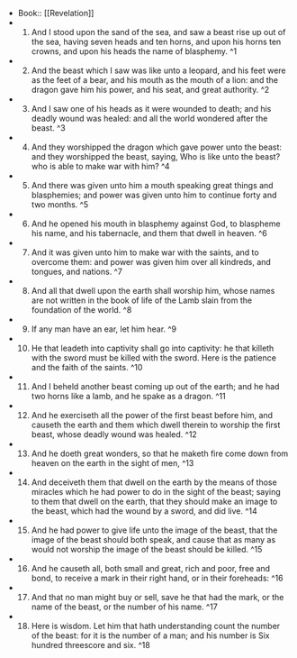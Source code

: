 - Book:: [[Revelation]]
- 1. And I stood upon the sand of the sea, and saw a beast rise up out of the sea, having seven heads and ten horns, and upon his horns ten crowns, and upon his heads the name of blasphemy. ^1
- 2. And the beast which I saw was like unto a leopard, and his feet were as the feet of a bear, and his mouth as the mouth of a lion: and the dragon gave him his power, and his seat, and great authority. ^2
- 3. And I saw one of his heads as it were wounded to death; and his deadly wound was healed: and all the world wondered after the beast. ^3
- 4. And they worshipped the dragon which gave power unto the beast: and they worshipped the beast, saying, Who is like unto the beast? who is able to make war with him? ^4
- 5. And there was given unto him a mouth speaking great things and blasphemies; and power was given unto him to continue forty and two months. ^5
- 6. And he opened his mouth in blasphemy against God, to blaspheme his name, and his tabernacle, and them that dwell in heaven. ^6
- 7. And it was given unto him to make war with the saints, and to overcome them: and power was given him over all kindreds, and tongues, and nations. ^7
- 8. And all that dwell upon the earth shall worship him, whose names are not written in the book of life of the Lamb slain from the foundation of the world. ^8
- 9. If any man have an ear, let him hear. ^9
- 10. He that leadeth into captivity shall go into captivity: he that killeth with the sword must be killed with the sword. Here is the patience and the faith of the saints. ^10
- 11. And I beheld another beast coming up out of the earth; and he had two horns like a lamb, and he spake as a dragon. ^11
- 12. And he exerciseth all the power of the first beast before him, and causeth the earth and them which dwell therein to worship the first beast, whose deadly wound was healed. ^12
- 13. And he doeth great wonders, so that he maketh fire come down from heaven on the earth in the sight of men, ^13
- 14. And deceiveth them that dwell on the earth by the means of those miracles which he had power to do in the sight of the beast; saying to them that dwell on the earth, that they should make an image to the beast, which had the wound by a sword, and did live. ^14
- 15. And he had power to give life unto the image of the beast, that the image of the beast should both speak, and cause that as many as would not worship the image of the beast should be killed. ^15
- 16. And he causeth all, both small and great, rich and poor, free and bond, to receive a mark in their right hand, or in their foreheads: ^16
- 17. And that no man might buy or sell, save he that had the mark, or the name of the beast, or the number of his name. ^17
- 18. Here is wisdom. Let him that hath understanding count the number of the beast: for it is the number of a man; and his number is Six hundred threescore and six. ^18
